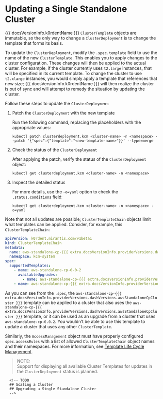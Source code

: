 # Updating a Single Standalone Cluster

{{{ docsVersionInfo.k0rdentName }}} `ClusterTemplate` objects are immutable, so the only way to change a `ClusterDeployment` is to change the template
that forms its basis. 

To update the `ClusterDeployment`, modify the `.spec.template` field to use the name of the new `ClusterTemplate`. 
This enables you to apply changes to the cluster configuration. These changes will then be applied to the actual 
cluster. For example, if the cluster currently uses `t2.large` instances, that will be specified in its current template. 
To change the cluster to use `t2.xlarge` instances, you would simply apply a template that references that new size; 
{{{ docsVersionInfo.k0rdentName }}} will then realize the cluster is out of sync and will attempt to remedy the situation by updating the cluster.

Follow these steps to update the `ClusterDeployment`:

1. Patch the `ClusterDeployment` with the new template

    Run the following command, replacing the placeholders with the appropriate values:

    ```shell
    kubectl patch clusterdeployment.kcm <cluster-name> -n <namespace> --patch '{"spec":{"template":"<new-template-name>"}}' --type=merge
    ```

2. Check the status of the `ClusterDeployment`

    After applying the patch, verify the status of the `ClusterDeployment` object:

    ```shell
    kubectl get clusterdeployment.kcm <cluster-name> -n <namespace>
    ```

3. Inspect the detailed status

    For more details, use the `-o=yaml` option to check the `.status.conditions` field:

    ```shell
    kubectl get clusterdeployment.kcm <cluster-name> -n <namespace> -o=yaml
    ```

Note that not all updates are possible; `ClusterTemplateChain` objects limit what templates can be applied.  Consider,
for example, this `ClusterTemplateChain`:

```yaml
apiVersion: k0rdent.mirantis.com/v1beta1
kind: ClusterTemplateChain
metadata:
  name: aws-standalone-cp-{{{ extra.docsVersionInfo.providerVersions.dashVersions.awsStandaloneCpCluster }}}
  namespace: kcm-system
spec:
  supportedTemplates:
    - name: aws-standalone-cp-0-0-2
      availableUpgrades:
        - name: aws-standalone-cp-{{{ extra.docsVersionInfo.providerVersions.dashVersions.awsStandaloneCpCluster }}}
    - name: aws-standalone-cp-{{{ extra.docsVersionInfo.providerVersions.dashVersions.awsStandaloneCpCluster }}}
```

As you can see from the `.spec`, the `aws-standalone-cp-{{{ extra.docsVersionInfo.providerVersions.dashVersions.awsStandaloneCpCluster }}}` template can be applied to a cluster that also uses
the `aws-standalone-cp-{{{ extra.docsVersionInfo.providerVersions.dashVersions.awsStandaloneCpCluster }}}` template, or it can be used as an upgrade from a cluster that uses `aws-standalone-cp-0.0.2`.
You wouldn't be able to use this template to update a cluster that uses any other `ClusterTemplate`.

Similarly, the `AccessManagement` object must have properly configured `spec.accessRules` with a list of allowed 
`ClusterTemplateChain` object names and their namespaces. For more information, see [Template Life Cycle Management](../../reference/template/index.md#template-life-cycle-management).

> NOTE:  
> Support for displaying all available Cluster Templates for updates in the `ClusterDeployment` status is planned.

      <!-- TODO
      ## Scaling a Cluster 
      ## Upgrading a Single Standalone Cluster 
      -->
